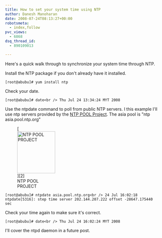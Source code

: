 ```yaml
---
title: How to set your system time using NTP
author: Danesh Manoharan
date: 2008-07-24T08:13:27+00:00
robotsmeta:
  - index,follow
pvc_views:
  - 6868
dsq_thread_id:
  - 890109013

---
```

Here's a quick walk through to synchronize your system time through NTP.

Install the NTP package if you don't already have it installed.

`[root@abubu]# yum install ntp`

Check your date.

`[root@abubu]# date<br />
Thu Jul 24 13:34:24 MYT 2008`

Use the ntpdate command to poll from public NTP servers. I this example I'll use ntp servers provided by the [NTP POOL Project][1]. The asia pool is "ntp asia.pool.ntp.org"

<figure style="width: 125px" class="wp-caption alignnone">[<img loading="lazy" title="NTP POOL PROJECT" src="http://st.ntppool.net/images/logo.v1.png" alt="NTP POOL PROJECT" width="125" height="138" />][2]<figcaption class="wp-caption-text">NTP POOL PROJECT</figcaption></figure>

`[root@abubu]# ntpdate asia.pool.ntp.org<br />
24 Jul 16:02:18 ntpdate[5316]: step time server 202.144.207.222 offset -28647.175440 sec`

Check your time again to make sure it's correct.

`[root@abubu]# date<br />
Thu Jul 24 16:02:24 MYT 2008`

I'll cover the ntpd daemon in a future post.

 [1]: http://www.pool.ntp.org/zone/asia
 [2]: http://www.pool.ntp.org